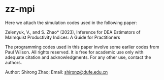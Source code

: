 # zz-mpi

Here we attach the simulation codes used in the following paper:

Zelenyuk, V., and S. Zhao* (2023), Inference for DEA Estimators of Malmquist Productivity Indices: A Guide for Practitioners

The programming codes used in this paper involve some earlier codes from Paul Wilson. All rights reserved. It is free for academic use only with adequate citation and acknowledgments. For any other use, contact the authors.

Author: Shirong Zhao; Email: shironz@dufe.edu.cn
